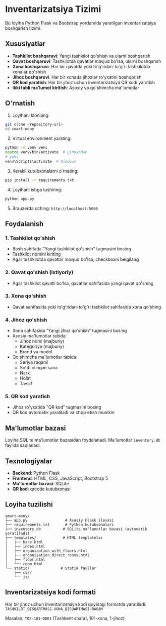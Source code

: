 # Inventarizatsiya Tizimi

Bu loyiha Python Flask va Bootstrap yordamida yaratilgan inventarizatsiya boshqarish tizimi.

## Xususiyatlar

- **Tashkilot boshqaruvi**: Yangi tashkilot qo'shish va ularni boshqarish
- **Qavat boshqaruvi**: Tashkilotda qavatlar mavjud bo'lsa, ularni boshqarish
- **Xona boshqaruvi**: Har bir qavatda yoki to'g'ridan-to'g'ri tashkilotda xonalar qo'shish
- **Jihoz boshqaruvi**: Har bir xonada jihozlar ro'yxatini boshqarish
- **QR kod yaratish**: Har bir jihoz uchun inventarizatsiya QR kodi yaratish
- **Ikki tabli ma'lumot kiritish**: Asosiy va qo'shimcha ma'lumotlar

## O'rnatish

1. Loyihani klonlang:
```bash
git clone <repository-url>
cd smart-mony
```

2. Virtual environment yarating:
```bash
python -m venv venv
source venv/bin/activate  # Linux/Mac
# yoki
venv\Scripts\activate  # Windows
```

3. Kerakli kutubxonalarni o'rnating:
```bash
pip install -r requirements.txt
```

4. Loyihani ishga tushiring:
```bash
python app.py
```

5. Brauzerda oching: `http://localhost:5000`

## Foydalanish

### 1. Tashkilot qo'shish
- Bosh sahifada "Yangi tashkilot qo'shish" tugmasini bosing
- Tashkilot nomini kiriting
- Agar tashkilotda qavatlar mavjud bo'lsa, checkboxni belgilang

### 2. Qavat qo'shish (ixtiyoriy)
- Agar tashkilot qavatli bo'lsa, qavatlar sahifasida yangi qavat qo'shing

### 3. Xona qo'shish
- Qavat sahifasida yoki to'g'ridan-to'g'ri tashkilot sahifasida xona qo'shing

### 4. Jihoz qo'shish
- Xona sahifasida "Yangi jihoz qo'shish" tugmasini bosing
- Asosiy ma'lumotlar tabida:
  - Jihoz nomi (majburiy)
  - Kategoriya (majburiy)
  - Brend va model
- Qo'shimcha ma'lumotlar tabida:
  - Seriya raqami
  - Sotib olingan sana
  - Narx
  - Holat
  - Tavsif

### 5. QR kod yaratish
- Jihoz ro'yxatida "QR kod" tugmasini bosing
- QR kod avtomatik yaratiladi va chop etish mumkin

## Ma'lumotlar bazasi

Loyiha SQLite ma'lumotlar bazasidan foydalanadi. Ma'lumotlar `inventory.db` faylida saqlanadi.

## Texnologiyalar

- **Backend**: Python Flask
- **Frontend**: HTML, CSS, JavaScript, Bootstrap 5
- **Ma'lumotlar bazasi**: SQLite
- **QR kod**: qrcode kutubxonasi

## Loyiha tuzilishi

```
smart-mony/
├── app.py                 # Asosiy Flask ilovasi
├── requirements.txt       # Python kutubxonalari
├── inventory.db          # SQLite ma'lumotlar bazasi (avtomatik yaratiladi)
├── templates/            # HTML templatelar
│   ├── base.html
│   ├── index.html
│   ├── organization_with_floors.html
│   ├── organization_direct_rooms.html
│   ├── floor.html
│   └── room.html
└── static/              # Statik fayllar
    ├── css/
    └── js/
```

## Inventarizatsiya kodi formati

Har bir jihoz uchun inventarizatsiya kodi quyidagi formatda yaratiladi:
`TASHKILOT_QISQARTMASI-XONA_QISQARTMASI-RAQAM`

Masalan: `TOS-101-0001` (Toshkent shahri, 101-xona, 1-jihoz)
